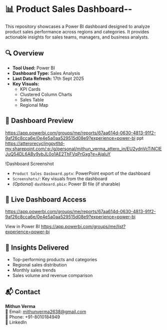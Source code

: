 # 📊 Product Sales Dashboard--

This repository showcases a Power BI dashboard designed to analyze product sales performance across regions and categories. It provides actionable insights for sales teams, managers, and business analysts.

## 🔍 Overview

- **Tool Used:** Power BI
- **Dashboard Type:** Sales Analysis
- **Last Data Refresh:** 17th Sept 2025
- **Key Visuals:**
  - KPI Cards
  - Clustered Column Charts
  - Sales Table
  - Regional Map

## 📸 Dashboard Preview
https://app.powerbi.com/groups/me/reports/67aa614d-0630-4813-91f2-9af26c8cca6e/0e4e5a0aa529515d08e9?experience=power-bi
ppt
https://atterorecyclingpvtltd-my.sharepoint.com/:p:/g/personal/mithun_verma_attero_in/EU2ydnVcTiNClEJuQ54DL6ABy9ybJL0o1AE2ThFVqPrGxg?e=AjaIuY

!Dashboard Screenshot


- `Product Sales Dasboard.pptx`: PowerPoint export of the dashboard
- `Screenshots/`: Key visuals from the dashboard
- *(Optional)* `dashboard.pbix`: Power BI file (if sharable)

## 🔗 Live Dashboard Access
https://app.powerbi.com/groups/me/reports/67aa614d-0630-4813-91f2-9af26c8cca6e/0e4e5a0aa529515d08e9?experience=power-bi

View in Power BI
https://app.powerbi.com/groups/me/list?experience=power-bi

## 🧠 Insights Delivered

- Top-performing products and categories
- Regional sales distribution
- Monthly sales trends
- Sales volume and revenue comparison

## 📬 Contact
**Mithun Verma**  
📧 Email: mithunverma2638@gmail.com  
📱 Phone: +91-8010184949  
🔗 LinkedIn

